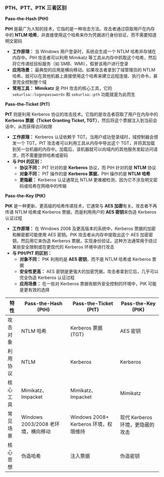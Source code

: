 ### PTH、PTT、PTK 三者区别

**Pass-the-Hash (PtH)**

**PtH** 是最广为人知的技术，它指的是一种攻击方法。攻击者通过窃取用户在内存中的 **NTLM 哈希**，并直接使用这个哈希来作为凭据进行身份验证，而不需要知道明文密码

- **工作原理：** 当 Windows 用户登录时，系统会生成一个 NTLM 哈希并存储在内存中。PtH 攻击者可以利用 Mimikatz 等工具从内存中抓取这个哈希，然后将它传递给目标服务（如 SMB、WMI），假冒该用户进行登录
- **应用场景：** 最典型的应用是横向移动。如果攻击者拿到了域管理员的 NTLM 哈希，就可以在其他机器上直接使用这个哈希来建立远程连接、执行命令，甚至完全控制整个域
- **常用工具：** **Mimikatz** 是 PtH 攻击的核心工具，它的 `sekurlsa::logonpasswords` 和 `sekurlsa::pth` 功能就是为此而生

**Pass-the-Ticket (PtT)**

**PtT** 则是利用 Kerberos 协议的攻击技术。它指的是攻击者窃取了用户在内存中的 **Kerberos 票据（Ticket Granting Ticket, TGT）**，然后将这个票据注入到当前会话中，从而获得访问权限

- **工作原理：** Kerberos 认证依赖于 TGT。当用户成功登录域时，域控制器会颁发一个 TGT。PtT 攻击者可以利用工具从内存中导出这个 TGT，并将其加载到另一台机器的内存中。加载后，该机器就可以向域内的其他服务发起访问请求，而不需要提供哈希或密码
- **与 PtH 的区别：**
  - **协议不同：** PtT 针对的是 **Kerberos** 协议，而 PtH 针对的是 **NTLM** 协议
  - **对象不同：** PtT 操作的是 **Kerberos 票据**，PtH 操作的是 **NTLM 哈希**
  - **更隐蔽：** Kerberos 认证通常比 NTLM 更难被检测，因为它不涉及明文密码或哈希在网络中的传输

**Pass-the-Key (PtK)**

**PtK** 是一种更新、更高级的哈希传递技术，它通常与 **AES 加密**有关。攻击者不再传递 NTLM 哈希或 Kerberos 票据，而是利用用户的 **AES 密钥**来伪造 Kerberos 认证过程

- **工作原理：** 在 Windows 2008 及更高版本的系统中，Kerberos 票据的加密和解密都可能使用 AES 密钥。PtK 攻击者从内存中提取出这个 AES 加密密钥，然后用它来伪造 Kerberos 票据，实现身份验证。这种方法通常用于绕过某些安全限制或在更现代的 Kerberos 环境中进行攻击
- **与 PtH/PtT 的区别：**
  - **对象不同：** PtK 利用的是 **AES 密钥**，而不是 NTLM 哈希或 Kerberos 票据
  - **安全性更高：** AES 密钥是更强大的加密凭据，攻击者拿到它后，几乎可以完全伪造 Kerberos 认证过程
  - **应用场景：** 在一些对 Kerberos 票据有额外安全控制的环境中，PtK 可能是更有效的选择

| 特性     | Pass-the-Hash (PtH)                | Pass-the-Ticket (PtT)                 | Pass-the-Key (PtK)               |
| -------- | ---------------------------------- | ------------------------------------- | -------------------------------- |
| 攻击对象 | NTLM 哈希                          | Kerberos 票据 (TGT)                   | AES 密钥                         |
| 利用协议 | NTLM                               | Kerberos                              | Kerberos                         |
| 核心工具 | Mimikatz、Impacket                 | Mimikatz、Impacket                    | Mimikatz                         |
| 常见场景 | Windows 2003/2008 老环境，横向移动 | Windows 2008+ Kerberos 环境，权限维持 | 现代 Kerberos 环境，更隐蔽的攻击 |
| 核心思想 | 伪造哈希                           | 注入票据                              | 伪造密钥                         |